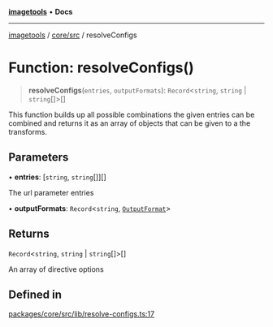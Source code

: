 [**imagetools**](../../../README.md) • **Docs**

***

[imagetools](../../../modules.md) / [core/src](../README.md) / resolveConfigs

# Function: resolveConfigs()

> **resolveConfigs**(`entries`, `outputFormats`): `Record`\<`string`, `string` \| `string`[]\>[]

This function builds up all possible combinations the given entries can be combined
and returns it as an array of objects that can be given to a the transforms.

## Parameters

• **entries**: [`string`, `string`[]][]

The url parameter entries

• **outputFormats**: `Record`\<`string`, [`OutputFormat`](../type-aliases/OutputFormat.md)\>

## Returns

`Record`\<`string`, `string` \| `string`[]\>[]

An array of directive options

## Defined in

[packages/core/src/lib/resolve-configs.ts:17](https://github.com/JonasKruckenberg/imagetools/blob/b6421598cd4879d5c28755c1d558f8b5955cc5a1/packages/core/src/lib/resolve-configs.ts#L17)
